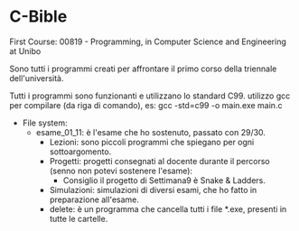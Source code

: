 # C-Bible
First Course: 00819 - Programming, in Computer Science and Engineering at Unibo

Sono tutti i programmi creati per affrontare il primo corso della triennale dell'università.

Tutti i programmi sono funzionanti e utilizzano lo standard C99.
utilizzo gcc per compilare (da riga di comando), es: gcc -std=c99 -o main.exe main.c

* File system:
    * esame_01_11: è l'esame che ho sostenuto, passato con 29/30.
        * Lezioni:     sono piccoli programmi che spiegano per ogni sottoargomento.
        * Progetti:    progetti consegnati al docente durante il percorso (senno non potevi sostenere l'esame):
            * Consiglio il progetto di Settimana9 è Snake & Ladders.
        * Simulazioni: simulazioni di diversi esami, che ho fatto in preparazione all'esame.
        * delete:      è un programma che cancella tutti i file *.exe, presenti in tutte le cartelle.